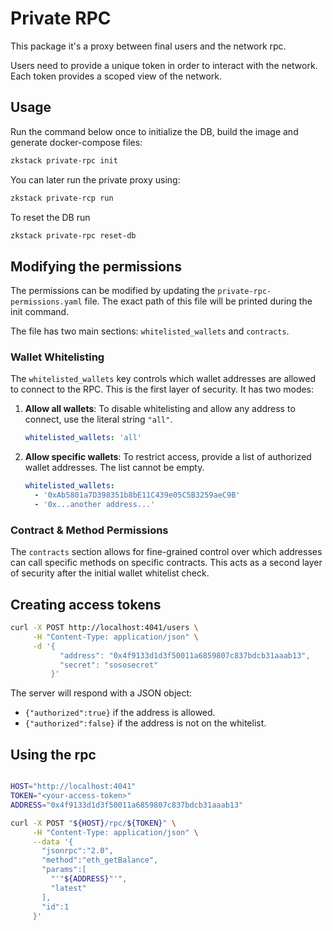 # Private RPC

This package it's a proxy between final users and the network rpc.

Users need to provide a unique token in order to interact with the network. Each token provides a scoped view of the
network.

## Usage

Run the command below once to initialize the DB, build the image and generate docker-compose files:

```bash
zkstack private-rpc init
```

You can later run the private proxy using:

```bash
zkstack private-rcp run
```

To reset the DB run

```bash
zkstack private-rpc reset-db
```

## Modifying the permissions

The permissions can be modified by updating the `private-rpc-permissions.yaml` file. The exact path of this file will be
printed during the init command.

The file has two main sections: `whitelisted_wallets` and `contracts`.

### Wallet Whitelisting

The `whitelisted_wallets` key controls which wallet addresses are allowed to connect to the RPC. This is the first layer
of security. It has two modes:

1.  **Allow all wallets**: To disable whitelisting and allow any address to connect, use the literal string `"all"`.

    ```yaml
    whitelisted_wallets: 'all'
    ```

2.  **Allow specific wallets**: To restrict access, provide a list of authorized wallet addresses. The list cannot be
    empty.
    ```yaml
    whitelisted_wallets:
      - '0xAb5801a7D398351b8bE11C439e05C5B3259aeC9B'
      - '0x...another address...'
    ```

### Contract & Method Permissions

The `contracts` section allows for fine-grained control over which addresses can call specific methods on specific
contracts. This acts as a second layer of security after the initial wallet whitelist check.

## Creating access tokens

```bash
curl -X POST http://localhost:4041/users \
     -H "Content-Type: application/json" \
     -d '{
           "address": "0x4f9133d1d3f50011a6859807c837bdcb31aaab13",
           "secret": "sososecret"
         }'
```

The server will respond with a JSON object:
*  `{"authorized":true}` if the address is allowed.
*  `{"authorized":false}` if the address is not on the whitelist.

## Using the rpc

```bash

HOST="http://localhost:4041"
TOKEN="<your-access-token>"
ADDRESS="0x4f9133d1d3f50011a6859807c837bdcb31aaab13"

curl -X POST "${HOST}/rpc/${TOKEN}" \
     -H "Content-Type: application/json" \
     --data '{
       "jsonrpc":"2.0",
       "method":"eth_getBalance",
       "params":[
         "'"${ADDRESS}"'",
         "latest"
       ],
       "id":1
     }'

```
